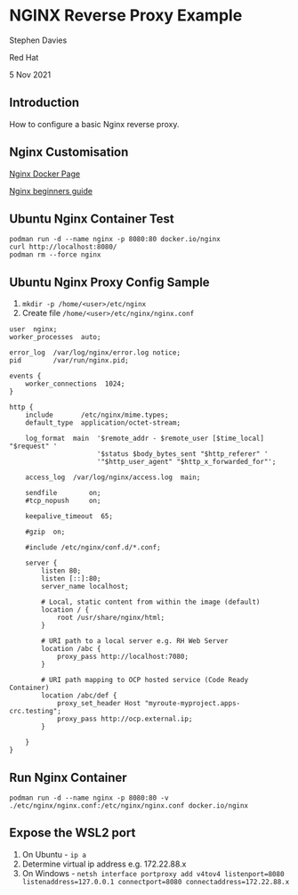 # NGINX Reverse Proxy Example

Stephen Davies

Red Hat

5 Nov 2021

## Introduction

How to configure a basic Nginx reverse proxy.

## Nginx Customisation

[Nginx Docker Page](https://hub.docker.com/_/nginx/)

[Nginx beginners guide](https://nginx.org/en/docs/beginners_guide.html)

## Ubuntu Nginx Container Test

```
podman run -d --name nginx -p 8080:80 docker.io/nginx
curl http://localhost:8080/
podman rm --force nginx
```

## Ubuntu Nginx Proxy Config Sample

1. `mkdir -p /home/<user>/etc/nginx`
1. Create file `/home/<user>/etc/nginx/nginx.conf`

```
user  nginx;
worker_processes  auto;

error_log  /var/log/nginx/error.log notice;
pid        /var/run/nginx.pid;

events {
    worker_connections  1024;
}

http {
    include       /etc/nginx/mime.types;
    default_type  application/octet-stream;

    log_format  main  '$remote_addr - $remote_user [$time_local] "$request" '
                      '$status $body_bytes_sent "$http_referer" '
                      '"$http_user_agent" "$http_x_forwarded_for"';

    access_log  /var/log/nginx/access.log  main;

    sendfile        on;
    #tcp_nopush     on;

    keepalive_timeout  65;

    #gzip  on;

    #include /etc/nginx/conf.d/*.conf;

    server {
        listen 80;
        listen [::]:80;
        server_name localhost;

        # Local, static content from within the image (default)
        location / {
            root /usr/share/nginx/html;
        }

        # URI path to a local server e.g. RH Web Server
        location /abc {
            proxy_pass http://localhost:7080;
        }

        # URI path mapping to OCP hosted service (Code Ready Container)
        location /abc/def {
            proxy_set_header Host "myroute-myproject.apps-crc.testing";
            proxy_pass http://ocp.external.ip;
        }

    }
}
```

## Run Nginx Container

```
podman run -d --name nginx -p 8080:80 -v ./etc/nginx/nginx.conf:/etc/nginx/nginx.conf docker.io/nginx
```

## Expose the WSL2 port

1. On Ubuntu - `ip a`
1. Determine virtual ip address e.g. 172.22.88.x
1. On Windows - `netsh interface portproxy add v4tov4 listenport=8080 listenaddress=127.0.0.1 connectport=8080 connectaddress=172.22.88.x`
